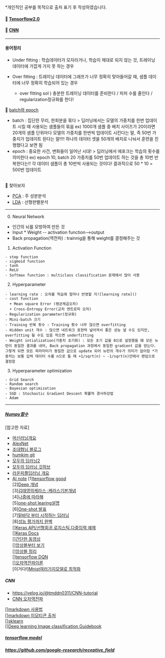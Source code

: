 *개인적인 공부를 목적으로 출처 표기 후 작성하였습니다.

#### 🥝 [Tensorflow2.0](https://github.com/0chae2/study_kit/blob/main/Deep/program.md)
#### 🍎 [CNN](https://github.com/0chae2/study_kit/blob/main/Deep/CNN/README.md)


----------------------------------------------------------------
    
#### 용어정리


- Under fitting : 학습데이터가 모자라거나, 학습이 제대로 되지 않는 것, 트레이닝 데이터에 가깝게 가지 못 하는 경우

- Over fitting : 트레이닝 데이터에 그래프가 너무 정확히 맞아들어갈 때, 샘플 데이터에 너무 정확히 학습되어 있는 경우
    + over fitting sol ) 충분한 트레이닝 데이터를 준비한다 / 피처 수를 줄인다 / regularization정규화를 한다!<br>
    
🍎 [batch와 epoch](https://bskyvision.com/803)
- batch : 집단한 무리, 한회분을 묶다 > 딥러닝에서는 모델의 가중치를 한번 업데이트 시킬 때 사용되는 샘플들의 묶음
    ex) 1000개 샘플 중 배치 사이즈가 20이라면 20개의 샘플 단위마다 모델의 가중치를 한번씩 업데이트 시킨다는 말, 즉 50번 가중치가 업데이트 된다는 말!!!! 하나의 데이터 셋을 50개의 배치로 나눠서 훈련을 진행했다고 보면 됨
- epoch : 중요한 사건, 변화들이 일어난 시대! > 딥러닝에서 에포크는 학습의 횟수를 의미한다 ex) epoch 10, batch 20 가중치를 50번 업데이트 하는 것을 총 10번 반복한다는!! 각 데이터 샘플이 총 10번씩 사용되는 것이다! 결과적으로 50 * 10 = 500번 업데이트
<br>
🥝 찾아보자<br>

- [PCA](https://bskyvision.com/347?category=635506) : 주 성분분석
- [LDA](https://bskyvision.com/351?category=635506) : 선형판별분석






-------

0. Neural Network
- 인간의 뇌를 모방하여 만든 것
- Input * Weight -- activation function-->output
- Back propagation(역전파) : trainnig을 통해 weight를 결정해주는 것
  
1. Activation Function
```
- step function
- sigmoid function
- tanh
- ReLU
- Softmax function : multiclass classification 문제에서 많이 사용
```

2. Hyperparameter
```
- learning rate : 오차를 학습에 얼마나 반영할 지![learning rate]()
- cost function
  + Mean square Error (평균제곱오차)
  + Cross-Entropy Error(교차 엔트로피 오차)
- Regularization parameter(정규화)
- Mini-batch 크기
- Training 반복 횟수 : Training 횟수 너무 많으면 overfitting 
- Hidden unit 개수 : 많으면 네트워크 표현력 넓어져서 좋은 성능 낼 수도 있지만, overfitting 될 수도 있음 적으면 underfitting
- Weight intialization(가중치 초기화) : 모든 초기 값을 0으로 설정했을 떄 모든 뉴런이 동일한 결과를 내어, Back propagation 과정에서 동일한 gradient 값을 얻는다. 그렇게 되면 모든 파라미터가 동일한 값으로 update 되어 뉴런의 개수가 의미가 없어짐 *가중치는 보통 입력 데이터 수를 n으로 둘 때 +1/sqrt(n) ~ -1/sqrt(n)안에서 랜덤으로 결정함 
```

3. Hyperparameter optimization
```
- Grid Search
- Random search
- Bayesian optimization
- SGD : Stochastic Gradient Descent 확률적 경사하강법
- Adam
```

-----------------------------------------------------------
##### [Numpy함수](https://codetorial.net/numpy/functions/index.html)



  
[참고한 자료]  
- [머신러닝개요](https://m.blog.naver.com/laonple/221166694845)
- [AlexNet](https://bskyvision.com/421)
- [조대협님 블로그](https://bcho.tistory.com/1149)
- [humkim git](https://github.com/hunkim/DeepLearningZeroToAll)
- [모두의 딥러닝2](https://www.youtube.com/watch?v=qPMeuL2LIqY&list=PLQ28Nx3M4Jrguyuwg4xe9d9t2XE639e5C&index=2)
- [모두의 딥러닝 깃허브](https://github.com/hunkim/DeepLearningZeroToAll/tree/master/tf2)
- [라온피플딥러닝 개요](https://blog.naver.com/PostView.nhn?blogId=laonple&logNo=220608018546)
- [AI note](https://github.com/SeonminKim1/AI_Notes)
[1][tensorflow good](https://codetorial.net/tensorflow/basics_of_optimizer.html)<br>
[2][Deep 개념](https://excelsior-cjh.tistory.com/79)<br>
[3][김태영의케라스 :케라스기본개념](https://tykimos.github.io/lecture/)<br>
[4][나중에 따라해](https://www.edwith.org/deeplearningai4/lecture/34895)<br>
[5][one-shot learing설명](https://medium.com/mathpresso/%EC%83%B4-%EB%84%A4%ED%8A%B8%EC%9B%8C%ED%81%AC%EB%A5%BC-%EC%9D%B4%EC%9A%A9%ED%95%9C-%EC%9D%B4%EB%AF%B8%EC%A7%80-%EA%B2%80%EC%83%89%EA%B8%B0%EB%8A%A5-%EB%A7%8C%EB%93%A4%EA%B8%B0-f2af4f9e312a)<br>
[6][One-shot 발표](http://dsba.korea.ac.kr/seminar/?mod=document&uid=63)<br>
[7][밑바닥 부터 시작하는 딥러닝](https://velog.io/@jakeseo_me/%EB%B0%91%EB%B0%94%EB%8B%A5%EB%B6%80%ED%84%B0-%EC%8B%9C%EC%9E%91%ED%95%98%EB%8A%94-%EB%94%A5%EB%9F%AC%EB%8B%9D-2-2-MNIST-%EC%86%90%EA%B8%80%EC%94%A8-%EC%88%AB%EC%9E%90-%EC%9D%B8%EC%8B%9D)<br>
[8][성능 평가까지 완벽](https://velog.io/@tmddn0311/mnist-classification)<br>
[][Keras API/선형회귀,로지스틱,다중입력 예제](https://wikidocs.net/38861)<br>
[][Keras Docs](https://keras.io/ko/optimizers/)<br>
[][간단한 동영상](https://www.youtube.com/watch?v=VWFPlPYxzNg&list=PLVNY1HnUlO2702hhjCldVCwKiudLHhPG0)<br>
[][앙상블부터 보기](https://ebbnflow.tistory.com/133)<br>
[][앙상블 정리](https://teddylee777.github.io/scikit-learn/scikit-learn-ensemble)<br>
[][tensorflow DQN](https://github.com/devsisters/DQN-tensorflow/)<br>
[][오차역전파이론](https://excelsior-cjh.tistory.com/171)<br>
[이거다!][Mnist여러가지모델로 최적화](https://buomsoo-kim.github.io/keras/2018/04/22/Easy-deep-learning-with-Keras-4.md/)<br>



##### CNN
 - https://velog.io/@tmddn0311/CNN-tutorial
 - [CNN 오차역전파](https://ratsgo.github.io/deep%20learning/2017/04/05/CNNbackprop/)


[][markdown 사용법](https://steemit.com/kr/@buket47/emoji-2018-05-10)<br>
[][markdown 이모티콘 출처](http://www.iemoji.com/#?category=food-drink&version=36&theme=appl&skintone=default)<br>
[][sklearn](https://scikit-learn.org/stable/)<br>
[][Deep learning Image classification Guidebook](https://hoya012.github.io/blog/deeplearning-classification-guidebook-1/)



##### [tensorflow model](https://github.com/tensorflow/models/tree/master/research)
##### https://github.com/google-research/receptive_field

